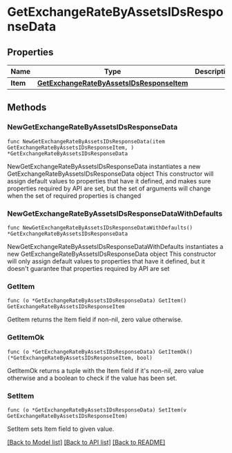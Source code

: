 # GetExchangeRateByAssetsIDsResponseData

## Properties

Name | Type | Description | Notes
------------ | ------------- | ------------- | -------------
**Item** | [**GetExchangeRateByAssetsIDsResponseItem**](GetExchangeRateByAssetsIDsResponseItem.md) |  | 

## Methods

### NewGetExchangeRateByAssetsIDsResponseData

`func NewGetExchangeRateByAssetsIDsResponseData(item GetExchangeRateByAssetsIDsResponseItem, ) *GetExchangeRateByAssetsIDsResponseData`

NewGetExchangeRateByAssetsIDsResponseData instantiates a new GetExchangeRateByAssetsIDsResponseData object
This constructor will assign default values to properties that have it defined,
and makes sure properties required by API are set, but the set of arguments
will change when the set of required properties is changed

### NewGetExchangeRateByAssetsIDsResponseDataWithDefaults

`func NewGetExchangeRateByAssetsIDsResponseDataWithDefaults() *GetExchangeRateByAssetsIDsResponseData`

NewGetExchangeRateByAssetsIDsResponseDataWithDefaults instantiates a new GetExchangeRateByAssetsIDsResponseData object
This constructor will only assign default values to properties that have it defined,
but it doesn't guarantee that properties required by API are set

### GetItem

`func (o *GetExchangeRateByAssetsIDsResponseData) GetItem() GetExchangeRateByAssetsIDsResponseItem`

GetItem returns the Item field if non-nil, zero value otherwise.

### GetItemOk

`func (o *GetExchangeRateByAssetsIDsResponseData) GetItemOk() (*GetExchangeRateByAssetsIDsResponseItem, bool)`

GetItemOk returns a tuple with the Item field if it's non-nil, zero value otherwise
and a boolean to check if the value has been set.

### SetItem

`func (o *GetExchangeRateByAssetsIDsResponseData) SetItem(v GetExchangeRateByAssetsIDsResponseItem)`

SetItem sets Item field to given value.



[[Back to Model list]](../README.md#documentation-for-models) [[Back to API list]](../README.md#documentation-for-api-endpoints) [[Back to README]](../README.md)


